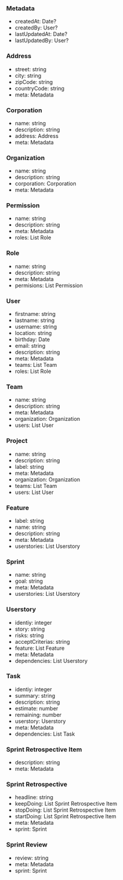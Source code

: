 ### Metadata
- createdAt: Date?
- createdBy: User?
- lastUpdatedAt: Date?
- lastUpdatedBy: User?

### Address
- street: string
- city: string
- zipCode: string
- countryCode: string
- meta: Metadata

### Corporation
- name: string
- description: string
- address: Address
- meta: Metadata

### Organization
- name: string
- description: string
- corporation: Corporation
- meta: Metadata

### Permission
- name: string
- description: string
- meta: Metadata
- roles: List Role

### Role
- name: string
- description: string
- meta: Metadata
- permisions: List Permission

### User
- firstname: string
- lastname: string
- username: string
- location: string
- birthday: Date
- email: string
- description: string
- meta: Metadata
- teams: List Team
- roles: List Role

### Team
- name: string
- description: string
- meta: Metadata
- organization: Organization
- users: List User

### Project
- name: string
- description: string
- label: string
- meta: Metadata
- organization: Organization
- teams: List Team
- users: List User

### Feature
- label: string
- name: string
- description: string
- meta: Metadata
- userstories: List Userstory

### Sprint
- name: string
- goal: string
- meta: Metadata
- userstories: List Userstory

### Userstory
- identiy: integer
- story: string
- risks: string
- acceptCriterias: string
- feature: List Feature
- meta: Metadata
- dependencies: List Userstory

### Task
- identiy: integer
- summary: string
- description: string
- estimate: number
- remaining: number
- userstory: Userstory
- meta: Metadata
- dependencies: List Task

### Sprint Retrospective Item
- description: string
- meta: Metadata

### Sprint Retrospective
- headline: string
- keepDoing: List Sprint Retrospective Item
- stopDoing: List Sprint Retrospective Item
- startDoing: List Sprint Retrospective Item
- meta: Metadata
- sprint: Sprint

### Sprint Review
- review: string
- meta: Metadata
- sprint: Sprint
